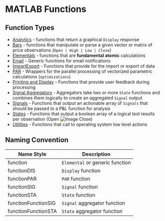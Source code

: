 # MATLAB Functions

## Function Types  
- [Analytics](https://github.com/mtompkins/openAlgo/tree/master/Matlab/Functions/Analytics) - functions that return a graphical `Display` response
- [Bars](https://github.com/mtompkins/openAlgo/tree/master/Matlab/Functions/Bars) - functions that manipulate or parse a given vector or matrix of price observations (`Open | High | Low | Close`)
- [Elementals](https://github.com/mtompkins/openAlgo/tree/master/Matlab/Functions/Elementals) - functions that are **fundamental atomic** calculations
- [Email](https://github.com/mtompkins/openAlgo/tree/master/Matlab/Functions/Email) - Generic functions for email notifications
- [ImportExport](https://github.com/mtompkins/openAlgo/tree/master/Matlab/Functions/ImportExport) - Functions that provide for the import or export of data
- [PAR](https://github.com/mtompkins/openAlgo/tree/master/Matlab/Functions/PAR) - Wrappers for the parallel processing of vectorized parametric calculations (`optimizations`)
- [Printing and Display](https://github.com/mtompkins/openAlgo/tree/master/Matlab/Functions/Printing%20and%20Display) - Functions that provide user feedback during processing
- [Signal Aggregators](https://github.com/mtompkins/openAlgo/tree/master/Matlab/Functions/Signal%20Aggregators) - Aggregators take two or more `State` functions and combines them logically to create an aggregated `Signal` output
- [Signals](https://github.com/mtompkins/openAlgo/tree/master/Matlab/Functions/Signals) - Functions that output an actionable array of `Signals` that should be passed to a P&L function for analysis
- [States](https://github.com/mtompkins/openAlgo/tree/master/Matlab/Functions/States) - Functions that output a boolean array of a logical test results per observation (Open ![Image](http://mathurl.com/q66m8ot.png) Close)
- [Utilities](https://github.com/mtompkins/openAlgo/tree/master/Matlab/Functions/Utilities) - Functions that call to operating system low level actions

## Naming Convention

| Name Style | Description |
| ---------- | ----------- |
|function|`Elemental` or generic function|
|functionDIS|`Display` function|
|functionPAR|`PAR` function|
|functionSIG|`Signal` function|
|functionSTA|`State` function|
|functionFunctionSIG|`Signal` aggregator function|
|functionFunctionSTA|`State` aggregator function|  
